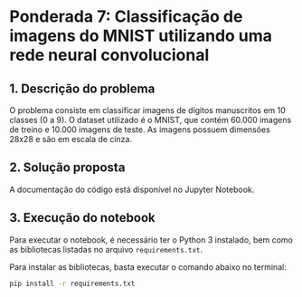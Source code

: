 # Ponderada 7: Classificação de imagens do MNIST utilizando uma rede neural convolucional

## 1. Descrição do problema

O problema consiste em classificar imagens de dígitos manuscritos em 10 classes (0 a 9). O dataset utilizado é o MNIST, que contém 60.000 imagens de treino e 10.000 imagens de teste. As imagens possuem dimensões 28x28 e são em escala de cinza.

## 2. Solução proposta

A documentação do código está disponível no Jupyter Notebook.

## 3. Execução do notebook

Para executar o notebook, é necessário ter o Python 3 instalado, bem como as bibliotecas listadas no arquivo `requirements.txt`. 

Para instalar as bibliotecas, basta executar o comando abaixo no terminal:

```bash
pip install -r requirements.txt
```